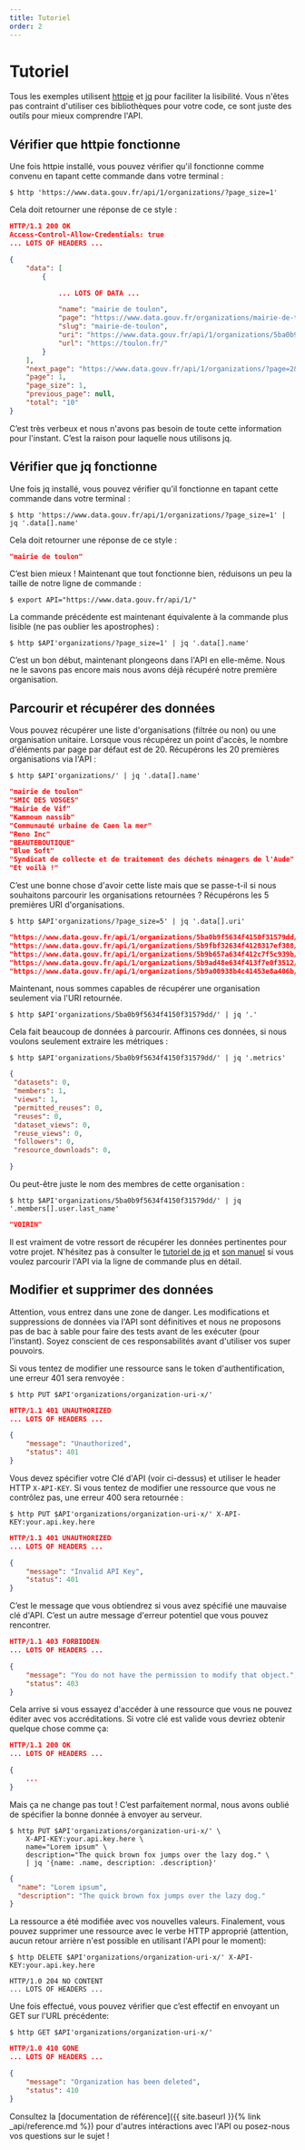 ```yaml
---
title: Tutoriel
order: 2
---
```


# Tutoriel

Tous les exemples utilisent [httpie](http://httpie.org/) et [jq](http://stedolan.github.io/jq/) pour faciliter la lisibilité. Vous n'êtes pas contraint d'utiliser ces bibliothèques pour votre code, ce sont juste des outils pour mieux comprendre l'API.

## Vérifier que httpie fonctionne

Une fois httpie installé, vous pouvez vérifier qu'il fonctionne comme convenu en tapant cette commande dans votre terminal :

```console
$ http 'https://www.data.gouv.fr/api/1/organizations/?page_size=1'
```

Cela doit retourner une réponse de ce style :

```json
HTTP/1.1 200 OK
Access-Control-Allow-Credentials: true
... LOTS OF HEADERS ...

{
    "data": [
        {

            ... LOTS OF DATA ...

            "name": "mairie de toulon",
            "page": "https://www.data.gouv.fr/organizations/mairie-de-toulon/",
            "slug": "mairie-de-toulon",
            "uri": "https://www.data.gouv.fr/api/1/organizations/5ba0b9f5634f4150f31579dd/",
            "url": "https://toulon.fr/"
        }
    ],
    "next_page": "https://www.data.gouv.fr/api/1/organizations/?page=2&page_size=1",
    "page": 1,
    "page_size": 1,
    "previous_page": null,
    "total": "10"
}
```

C’est très verbeux et nous n'avons pas besoin de toute cette information pour l'instant. C’est la raison pour laquelle nous utilisons jq.

## Vérifier que jq fonctionne

Une fois jq installé, vous pouvez vérifier qu'il fonctionne en tapant cette commande dans votre terminal :

```console
$ http 'https://www.data.gouv.fr/api/1/organizations/?page_size=1' | jq '.data[].name'
```

Cela doit retourner une réponse de ce style :

```json
"mairie de toulon"
```

C’est bien mieux ! Maintenant que tout fonctionne bien, réduisons un peu la taille de notre ligne de commande :

```console
$ export API="https://www.data.gouv.fr/api/1/"
```

La commande précédente est maintenant équivalente à la commande plus lisible (ne pas oublier les apostrophes) :

```console
$ http $API'organizations/?page_size=1' | jq '.data[].name'
```

C’est un bon début, maintenant plongeons dans l'API en elle-même. Nous ne le savons pas encore mais nous avons déjà récupéré notre première organisation.

## Parcourir et récupérer des données

Vous pouvez récupérer une liste d'organisations (filtrée ou non) ou une organisation unitaire. Lorsque vous récupérez un point d'accès, le nombre d'éléments par page par défaut est de 20. Récupérons les 20 premières organisations via l'API :

```console
$ http $API'organizations/' | jq '.data[].name'
```

```json
"mairie de toulon"
"SMIC DES VOSGES"
"Mairie de Vif"
"Kammoun nassib"
"Communauté urbaine de Caen la mer"
"Reno Inc"
"BEAUTEBOUTIQUE"
"Blue Soft"
"Syndicat de collecte et de traitement des déchets ménagers de l'Aude"
"Et voilà !"
```

C’est une bonne chose d'avoir cette liste mais que se passe-t-il si nous souhaitons parcourir les organisations retournées ? Récupérons les 5 premières URI d'organisations.

```console
$ http $API'organizations/?page_size=5' | jq '.data[].uri'
```

```json
"https://www.data.gouv.fr/api/1/organizations/5ba0b9f5634f4150f31579dd/"
"https://www.data.gouv.fr/api/1/organizations/5b9fbf32634f4128317ef388/"
"https://www.data.gouv.fr/api/1/organizations/5b9b657a634f412c7f5c939b/"
"https://www.data.gouv.fr/api/1/organizations/5b9ad48e634f413f7e0f3512/"
"https://www.data.gouv.fr/api/1/organizations/5b9a00938b4c41453e8a406b/"
```

Maintenant, nous sommes capables de récupérer une organisation seulement via l'URI retournée.

```console
$ http $API'organizations/5ba0b9f5634f4150f31579dd/' | jq '.'
```

Cela fait beaucoup de données à parcourir. Affinons ces données, si nous voulons seulement extraire les métriques :

```console
$ http $API'organizations/5ba0b9f5634f4150f31579dd/' | jq '.metrics'
```

```json
{
 "datasets": 0,
 "members": 1,
 "views": 1,
 "permitted_reuses": 0,
 "reuses": 0,
 "dataset_views": 0,
 "reuse_views": 0,
 "followers": 0,
 "resource_downloads": 0,

}
```

Ou peut-être juste le nom des membres de cette organisation :

```console
$ http $API'organizations/5ba0b9f5634f4150f31579dd/' | jq '.members[].user.last_name'
```

```json
"VOIRIN"
```

Il est vraiment de votre ressort de récupérer les données pertinentes pour votre projet. N'hésitez pas à consulter le [tutoriel de jq](http://stedolan.github.io/jq/tutorial/) et [son manuel](http://stedolan.github.io/jq/manual/) si vous voulez parcourir l'API via la ligne de commande plus en détail.

## Modifier et supprimer des données

Attention, vous entrez dans une zone de danger. Les modifications et suppressions de données via l'API sont définitives et nous ne proposons pas de bac à sable pour faire des tests avant de les exécuter (pour l'instant). Soyez conscient de ces responsabilités avant d'utiliser vos super pouvoirs.

Si vous tentez de modifier une ressource sans le token d'authentification, une erreur 401 sera renvoyée :

```console
$ http PUT $API'organizations/organization-uri-x/'
```

```json
HTTP/1.1 401 UNAUTHORIZED
... LOTS OF HEADERS ...

{
    "message": "Unauthorized",
    "status": 401
}
```

Vous devez spécifier votre Clé d'API (voir ci-dessus) et utiliser le header HTTP `X-API-KEY`. Si vous tentez de modifier une ressource que vous ne contrôlez pas, une erreur 400 sera retournée :

```console
$ http PUT $API'organizations/organization-uri-x/' X-API-KEY:your.api.key.here
```

```json
HTTP/1.1 401 UNAUTHORIZED
... LOTS OF HEADERS ...

{
    "message": "Invalid API Key",
    "status": 401
}
```

C’est le message que vous obtiendrez si vous avez spécifié une mauvaise clé d'API. C’est un autre message d'erreur potentiel que vous pouvez rencontrer.

```json
HTTP/1.1 403 FORBIDDEN
... LOTS OF HEADERS ...

{
    "message": "You do not have the permission to modify that object.",
    "status": 403
}
```

Cela arrive si vous essayez d'accéder à une ressource que vous ne pouvez éditer avec vos accréditations. Si votre clé est valide vous devriez obtenir quelque chose comme ça:

```json
HTTP/1.1 200 OK
... LOTS OF HEADERS ...

{
    ...
}
```

Mais ça ne change pas tout ! C’est parfaitement normal, nous avons oublié de spécifier la bonne donnée à envoyer au serveur.

```console
$ http PUT $API'organizations/organization-uri-x/' \
    X-API-KEY:your.api.key.here \
    name="Lorem ipsum" \
    description="The quick brown fox jumps over the lazy dog." \
    | jq '{name: .name, description: .description}'
```

```json
{
  "name": "Lorem ipsum",
  "description": "The quick brown fox jumps over the lazy dog."
}
```

La ressource a été modifiée avec vos nouvelles valeurs. Finalement, vous pouvez supprimer une ressource avec le verbe HTTP approprié (attention, aucun retour arrière n'est possible en utilisant l'API pour le moment):

```console
$ http DELETE $API'organizations/organization-uri-x/' X-API-KEY:your.api.key.here
```

```http
HTTP/1.0 204 NO CONTENT
... LOTS OF HEADERS ...
```

Une fois effectué, vous pouvez vérifier que c’est effectif en envoyant un GET sur l'URL précédente:

```console
$ http GET $API'organizations/organization-uri-x/'
```

```json
HTTP/1.0 410 GONE
... LOTS OF HEADERS ...

{
    "message": "Organization has been deleted",
    "status": 410
}
```

Consultez la [documentation de référence]({{ site.baseurl }}{% link _api/reference.md %}) pour d'autres intéractions avec l'API ou posez-nous vos questions sur le sujet !

